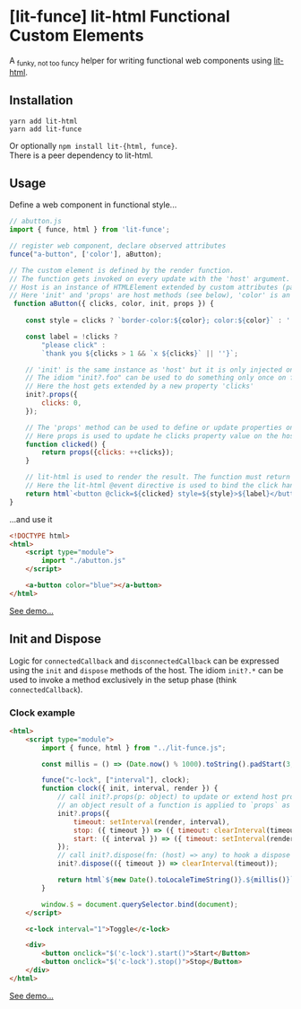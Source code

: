 # [lit-funce] lit-html Functional Custom Elements

A <sub>funky, not too funcy</sub> helper for writing functional web components using [lit-html](https://lit-html.polymer-project.org/).

## Installation
```
yarn add lit-html
yarn add lit-funce
```
Or optionally `npm install lit-{html, funce}`.  
There is a peer dependency to lit-html.


## Usage

Define a web component in functional style...
```javascript
// abutton.js
import { funce, html } from 'lit-funce';

// register web component, declare observed attributes
funce("a-button", ['color'], aButton);

// The custom element is defined by the render function. 
// The function gets invoked on every update with the 'host' argument.
// Host is an instance of HTMLElement extended by custom attributes (passed in "funce()") and properties (passed in "Host.props()").
// Here 'init' and 'props' are host methods (see below), 'color' is an observed attribute, 'clicks' is a custom property (see init.props... below)
 function aButton({ clicks, color, init, props }) {
    
    const style = clicks ? `border-color:${color}; color:${color}` : '';

    const label = !clicks ?
        "please click" :
        `thank you ${clicks > 1 && `x ${clicks}` || ''}`;

    // 'init' is the same instance as 'host' but it is only injected on the first invocation (think connectedCallback)
    // The idiom "init?.foo" can be used to do something only once on first invocation.
    // Here the host gets extended by a new property 'clicks'
    init?.props({
        clicks: 0,
    });

    // The 'props' method can be used to define or update properties on the host
    // Here props is used to update he clicks property value on the host.
    function clicked() {
        return props({clicks: ++clicks});
    }

    // lit-html is used to render the result. The function must return a valid lit-html template result.
    // Here the lit-html @event directive is used to bind the click handler.
    return html`<button @click=${clicked} style=${style}>${label}</button>`;
}
```
...and use it

```html
<!DOCTYPE html>
<html>
    <script type="module">
        import "./abutton.js"
    </script>

    <a-button color="blue"></a-button>
</html>
```

[See demo...](https://ghcdn.rawgit.org/griezma/lit-funce/main/demo/button.html)


## Init and Dispose

Logic for `connectedCallback` and `disconnectedCallback` can be expressed using the `init` and `dispose` methods of the host.
The idiom `init?.*` can be used to invoke a method exclusively in the setup phase (think `connectedCallback`).


### Clock example

```html
<html>
    <script type="module">
        import { funce, html } from "../lit-funce.js";

        const millis = () => (Date.now() % 1000).toString().padStart(3, '0');

        funce("c-lock", ["interval"], clock);
        function clock({ init, interval, render }) {
            // call init?.props(p: object) to update or extend host properties;
            // an object result of a function is applied to `props` as well
            init?.props({
                timeout: setInterval(render, interval),
                stop: ({ timeout }) => ({ timeout: clearInterval(timeout) }),
                start: ({ interval }) => ({ timeout: setInterval(render, interval) })
            });
            // call init?.dispose(fn: (host) => any) to hook a dispose function (think disconnnectedCallback) 
            init?.dispose(({ timeout }) => clearInterval(timeout));

            return html`${new Date().toLocaleTimeString()}.${millis()}`;
        }

        window.$ = document.querySelector.bind(document);
    </script>

    <c-lock interval="1">Toggle</c-lock>

    <div>
        <button onclick="$('c-lock').start()">Start</Button>
        <button onclick="$('c-lock').stop()">Stop</Button>
    </div>
</html>
```

[See demo...](https://ghcdn.rawgit.org/griezma/lit-funce/main/demo/clock.html)

